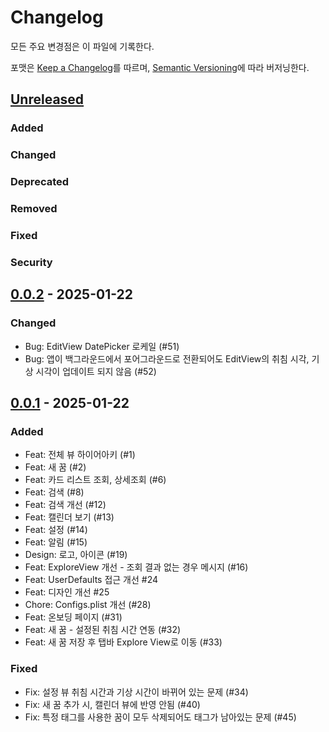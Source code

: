 # Changelog

모든 주요 변경점은 이 파일에 기록한다.

포맷은 [Keep a Changelog](https://keepachangelog.com/en/1.1.0/)를 따르며,
[Semantic Versioning](https://semver.org/spec/v2.0.0.html)에 따라 버저닝한다.

## [Unreleased]

### Added

### Changed

### Deprecated

### Removed

### Fixed

### Security

## [0.0.2] - 2025-01-22

### Changed

- Bug: EditView DatePicker 로케일 (#51)
- Bug: 앱이 백그라운드에서 포어그라운드로 전환되어도 EditView의 취침 시각, 기상 시각이 업데이트 되지 않음 (#52)

## [0.0.1] - 2025-01-22

### Added

- Feat: 전체 뷰 하이어아키 (#1)
- Feat: 새 꿈 (#2)
- Feat: 카드 리스트 조회, 상세조회 (#6)
- Feat: 검색 (#8)
- Feat: 검색 개선 (#12)
- Feat: 캘린더 보기 (#13)
- Feat: 설정 (#14)
- Feat: 알림 (#15)
- Design: 로고, 아이콘 (#19)
- Feat: ExploreView 개선 - 조회 결과 없는 경우 메시지 (#16)
- Feat: UserDefaults 접근 개선 #24
- Feat: 디자인 개선 #25
- Chore: Configs.plist 개선 (#28)
- Feat: 온보딩 페이지 (#31)
- Feat: 새 꿈 - 설정된 취침 시간 연동 (#32)
- Feat: 새 꿈 저장 후 탭바 Explore View로 이동 (#33)

### Fixed

- Fix: 설정 뷰 취침 시간과 기상 시간이 바뀌어 있는 문제 (#34)
- Fix: 새 꿈 추가 시, 캘린더 뷰에 반영 안됨 (#40)
- Fix: 특정 태그를 사용한 꿈이 모두 삭제되어도 태그가 남아있는 문제 (#45)

[unreleased]: https://github.com/0tak2/kkumku/compare/v0.0.2...HEAD
[0.0.2]: https://github.com/0tak2/kkumku/compare/v0.0.1-revised...v0.0.2
[0.0.1]: https://github.com/0tak2/kkumku/releases/tag/v0.0.1-revised
